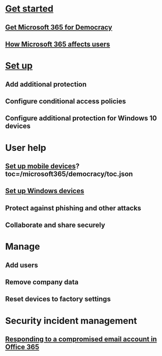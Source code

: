 # [Get started](../business/microsoft-365-democracy-overview.md)
## [Get Microsoft 365 for Democracy](../business/get-microsoft-365-democracy.md)
## [How Microsoft 365 affects users](m365-democracy-users.md)
# [Set up](../business/set-up.md)
## Add additional protection 
## Configure conditional access policies
## Configure additional protection for Windows 10 devices 

# User help
## [Set up mobile devices](../business/set-up-mobile-devices.md)?toc=/microsoft365/democracy/toc.json
## [Set up Windows devices](../business/set-up-windows-devices.md)
## Protect against phishing and other attacks
## Collaborate and share securely

# Manage
## Add users
## Remove company data
## Reset devices to factory settings

# Security incident management
## [Responding to a compromised email account in Office 365](https://docs.microsoft.com/en-us/Office365/SecurityCompliance/responding-to-a-compromised-email-account)